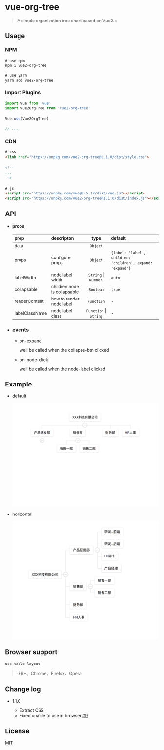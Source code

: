 # vue-org-tree

> A simple organization tree chart based on Vue2.x

## Usage

### NPM

```
# use npm
npm i vue2-org-tree

# use yarn
yarn add vue2-org-tree
```
### Import Plugins

``` js
import Vue from 'vue'
import Vue2OrgTree from 'vue2-org-tree'

Vue.use(Vue2OrgTree)

// ...
```

### CDN

``` html
# css
<link href="https://unpkg.com/vue2-org-tree@1.1.0/dist/style.css">

<!--
...
-->

# js
<script src="https://unpkg.com/vue@2.5.17/dist/vue.js"></script>
<script src="https://unpkg.com/vue2-org-tree@1.1.0/dist/index.js"></script>
```


## API

  * #### props


	prop           | descripton                   | type                   | default
	---------------|------------------------------|:----------------------:|---------------------
	data           |                              | `Object`               |
	props          |  configure props             | `Object`               | `{label: 'label', children: 'children', expand: 'expand'}`
	labelWidth     |  node label width            | `String` \| `Number`.  | `auto`
	collapsable    | children node is collapsable | `Boolean`              | `true`
	renderContent  | how to render node label     | `Function`             |     -
	labelClassName | node label class             | `Function` \| `String` |     -


  * ### events

    - on-expand

      well be called when the collapse-btn clicked


    - on-node-click

      well be called when the node-label clicked



## Example

- default

  ![default](./images/default.png)

- horizontal

  ![horizontal](./images/horizontal.png)

## Browser support

    use table layout!

> IE9+、Chrome、Firefox、Opera

## Change log

  - 1.1.0

    * Extract CSS
    * Fixed unable to use in browser [#9](https://github.com/hukaibaihu/vue-org-tree/issues/9)

## License
[MIT](http://opensource.org/licenses/MIT)
